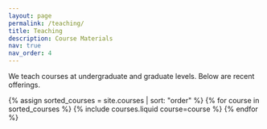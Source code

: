 ```yaml
---
layout: page
permalink: /teaching/
title: Teaching
description: Course Materials
nav: true
nav_order: 4
---
```


We teach courses at undergraduate and graduate levels. Below are recent offerings.

<div class="row row-cols-1 row-cols-md-2 row-cols-lg-3 g-4 mt-3">
  {% assign sorted_courses = site.courses | sort: "order" %}
  {% for course in sorted_courses %}
    {% include courses.liquid course=course %}
  {% endfor %}
</div>
